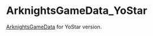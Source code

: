 # ArknightsGameData_YoStar

[ArknightsGameData](https://github.com/Kengxxiao/ArknightsGameData) for YoStar version.
